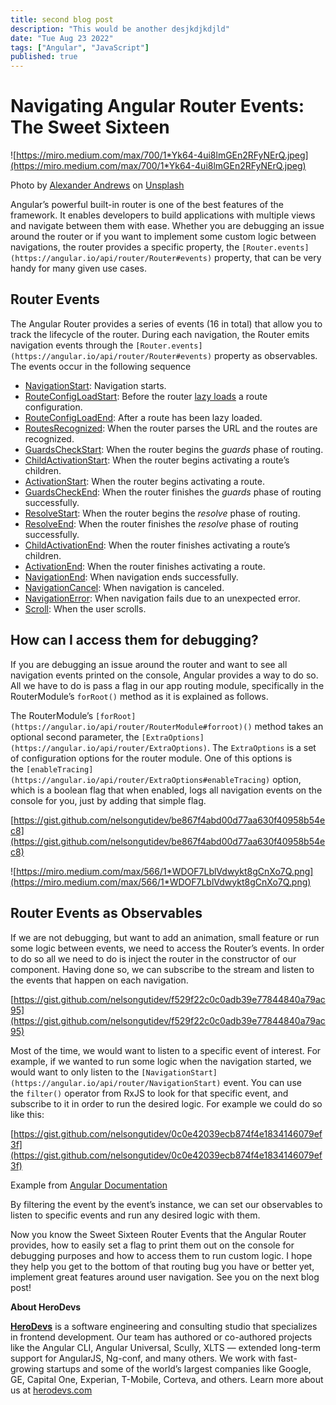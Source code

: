 ```yaml
---
title: second blog post
description: "This would be another desjkdjkdjld"
date: "Tue Aug 23 2022"
tags: ["Angular", "JavaScript"]
published: true
---
```


# **Navigating Angular Router Events: The Sweet Sixteen**

![https://miro.medium.com/max/700/1*Yk64-4ui8lmGEn2RFyNErQ.jpeg](https://miro.medium.com/max/700/1*Yk64-4ui8lmGEn2RFyNErQ.jpeg)

Photo by [Alexander Andrews](https://unsplash.com/@alex_andrews) on [Unsplash](https://unsplash.com/)

Angular’s powerful built-in router is one of the best features of the framework. It enables developers to build applications with multiple views and navigate between them with ease. Whether you are debugging an issue around the router or if you want to implement some custom logic between navigations, the router provides a specific property, the `[Router.events](https://angular.io/api/router/Router#events)` property, that can be very handy for many given use cases.

## **Router Events**

The Angular Router provides a series of events (16 in total) that allow you to track the lifecycle of the router. During each navigation, the Router emits navigation events through the `[Router.events](https://angular.io/api/router/Router#events)` property as observables. The events occur in the following sequence

- [NavigationStart](https://angular.io/api/router/NavigationStart): Navigation starts.
- [RouteConfigLoadStart](https://angular.io/api/router/RouteConfigLoadStart): Before the router [lazy loads](https://angular.io/guide/router#lazy-loading) a route configuration.
- [RouteConfigLoadEnd](https://angular.io/api/router/RouteConfigLoadEnd): After a route has been lazy loaded.
- [RoutesRecognized](https://angular.io/api/router/RoutesRecognized): When the router parses the URL and the routes are recognized.
- [GuardsCheckStart](https://angular.io/api/router/GuardsCheckStart): When the router begins the *guards* phase of routing.
- [ChildActivationStart](https://angular.io/api/router/ChildActivationStart): When the router begins activating a route’s children.
- [ActivationStart](https://angular.io/api/router/ActivationStart): When the router begins activating a route.
- [GuardsCheckEnd](https://angular.io/api/router/GuardsCheckEnd): When the router finishes the *guards* phase of routing successfully.
- [ResolveStart](https://angular.io/api/router/ResolveStart): When the router begins the *resolve* phase of routing.
- [ResolveEnd](https://angular.io/api/router/ResolveEnd): When the router finishes the *resolve* phase of routing successfully.
- [ChildActivationEnd](https://angular.io/api/router/ChildActivationEnd): When the router finishes activating a route’s children.
- [ActivationEnd](https://angular.io/api/router/ActivationEnd): When the router finishes activating a route.
- [NavigationEnd](https://angular.io/api/router/NavigationEnd): When navigation ends successfully.
- [NavigationCancel](https://angular.io/api/router/NavigationCancel): When navigation is canceled.
- [NavigationError](https://angular.io/api/router/NavigationError): When navigation fails due to an unexpected error.
- [Scroll](https://angular.io/api/router/Scroll): When the user scrolls.

## **How can I access them for debugging?**

If you are debugging an issue around the router and want to see all navigation events printed on the console, Angular provides a way to do so. All we have to do is pass a flag in our app routing module, specifically in the RouterModule’s `forRoot()` method as it is explained as follows.

The RouterModule’s `[forRoot](https://angular.io/api/router/RouterModule#forroot)()` method takes an optional second parameter, the `[ExtraOptions](https://angular.io/api/router/ExtraOptions)`. The `ExtraOptions` is a set of configuration options for the router module. One of this options is the `[enableTracing](https://angular.io/api/router/ExtraOptions#enableTracing)` option, which is a boolean flag that when enabled, logs all navigation events on the console for you, just by adding that simple flag.

[https://gist.github.com/nelsongutidev/be867f4abd00d77aa630f40958b54ec8](https://gist.github.com/nelsongutidev/be867f4abd00d77aa630f40958b54ec8)

![https://miro.medium.com/max/566/1*WDOF7LblVdwykt8gCnXo7Q.png](https://miro.medium.com/max/566/1*WDOF7LblVdwykt8gCnXo7Q.png)

## **Router Events as Observables**

If we are not debugging, but want to add an animation, small feature or run some logic between events, we need to access the Router’s events. In order to do so all we need to do is inject the router in the constructor of our component. Having done so, we can subscribe to the stream and listen to the events that happen on each navigation.

[https://gist.github.com/nelsongutidev/f529f22c0c0adb39e77844840a79ac95](https://gist.github.com/nelsongutidev/f529f22c0c0adb39e77844840a79ac95)

Most of the time, we would want to listen to a specific event of interest. For example, if we wanted to run some logic when the navigation started, we would want to only listen to the `[NavigationStart](https://angular.io/api/router/NavigationStart)` event. You can use the `filter()` operator from RxJS to look for that specific event, and subscribe to it in order to run the desired logic. For example we could do so like this:

[https://gist.github.com/nelsongutidev/0c0e42039ecb874f4e1834146079ef3f](https://gist.github.com/nelsongutidev/0c0e42039ecb874f4e1834146079ef3f)

Example from [Angular Documentation](https://angular.io/guide/observables-in-angular#router)

By filtering the event by the event’s instance, we can set our observables to listen to specific events and run any desired logic with them.

Now you know the Sweet Sixteen Router Events that the Angular Router provides, how to easily set a flag to print them out on the console for debugging purposes and how to access them to run custom logic. I hope they help you get to the bottom of that routing bug you have or better yet, implement great features around user navigation. See you on the next blog post!

**About HeroDevs**

**[HeroDevs](https://www.herodevs.com/)** is a software engineering and consulting studio that specializes in frontend development. Our team has authored or co-authored projects like the Angular CLI, Angular Universal, Scully, XLTS — extended long-term support for AngularJS, Ng-conf, and many others. We work with fast-growing startups and some of the world’s largest companies like Google, GE, Capital One, Experian, T-Mobile, Corteva, and others. Learn more about us at [herodevs.com](https://www.herodevs.com/)
